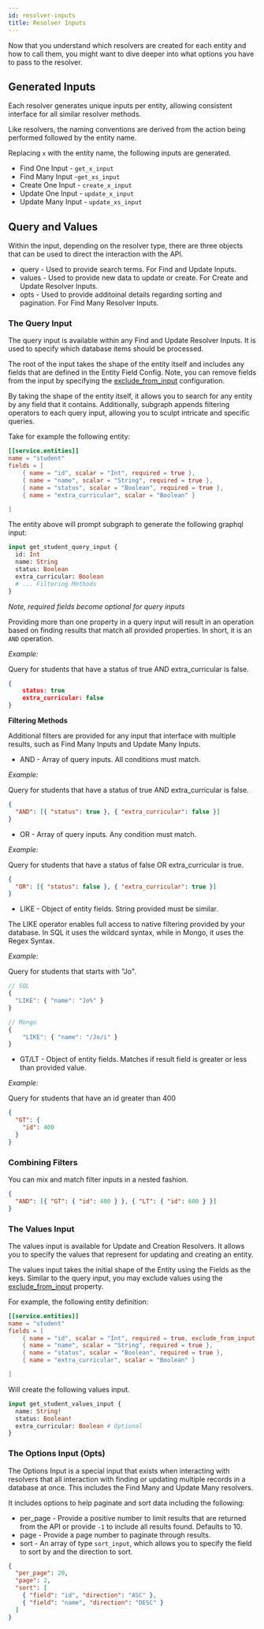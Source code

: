 ```yaml
---
id: resolver-inputs
title: Resolver Inputs
---
```


Now that you understand which resolvers are created for each entity and how to call them, you might want to dive
deeper into what options you have to pass to the resolver.

## Generated Inputs

Each resolver generates unique inputs per entity, allowing consistent interface for all similar resolver methods.

Like resolvers, the naming conventions are derived from the action being performed followed by the entity name.

Replacing `x` with the entity name, the following inputs are generated.

- Find One Input - `get_x_input`
- Find Many Input -`get_xs_input`
- Create One Input - `create_x_input`
- Update One Input - `update_x_input`
- Update Many Input - `update_xs_input`

## Query and Values

Within the input, depending on the resolver type, there are three objects that can be used to direct the interaction
with the API.

- query - Used to provide search terms. For Find and Update Inputs.
- values - Used to provide new data to update or create. For Create and Update Resolver Inputs.
- opts - Used to provide additoinal details regarding sorting and pagination. For Find Many Resolver Inputs.

### The Query Input

The query input is available within any Find and Update Resolver Inputs. It is used to specify which database items
should be processed.

The root of the input takes the shape of the entity itself and includes any fields that are defined in the Entity Field Config.
Note, you can remove fields from the input by specifying the [exclude_from_input](/subgraph/entities/fields/exclude-from-input) configuration.

By taking the shape of the entity itself, it allows you to search for any entity by any field that it contains. Additionally,
subgraph appends filtering operators to each query input, allowing you to sculpt intricate and specific queries.

Take for example the following entity:

```toml
[[service.entities]]
name = "student"
fields = [
    { name = "id", scalar = "Int", required = true },
    { name = "name", scalar = "String", required = true },
    { name = "status", scalar = "Boolean", required = true },
    { name = "extra_curricular", scalar = "Boolean" }

]
```

The entity above will prompt subgraph to generate the following graphql input:

```graphql
input get_student_query_input {
  id: Int
  name: String
  status: Boolean
  extra_curricular: Boolean
  # ... Filtering Methods
}
```

_Note, required fields become optional for query inputs_

Providing more than one property in a query input will result in an operation based on finding results that match
all provided properties. In short, it is an `AND` operation.

_Example:_

Query for students that have a status of true AND extra_curricular is false.

```json
{
    status: true
    extra_curricular: false
}
```

**Filtering Methods**

Additional filters are provided for any input that interface with multiple results, such as Find Many Inputs and Update
Many Inputs.

- AND - Array of query inputs. All conditions must match.

_Example:_

Query for students that have a status of true AND extra_curricular is false.

```json
{
  "AND": [{ "status": true }, { "extra_curricular": false }]
}
```

- OR - Array of query inputs. Any condition must match.

_Example:_

Query for students that have a status of false OR extra_curricular is true.

```json
{
  "OR": [{ "status": false }, { "extra_curricular": true }]
}
```

- LIKE - Object of entity fields. String provided must be similar.

The LIKE operator enables full access to native filtering provided by your database. In SQL it uses
the wildcard syntax, while in Mongo, it uses the Regex Syntax.

_Example:_

Query for students that starts with "Jo".

```js
// SQL
{
  "LIKE": { "name": "Jo%" }
}

// Mongo
{
    "LIKE": { "name": "/Jo/i" }
}
```

- GT/LT - Object of entity fields. Matches if result field is greater or less than provided value.

_Example:_

Query for students that have an id greater than 400

```json
{
  "GT": {
    "id": 400
  }
}
```

### Combining Filters

You can mix and match filter inputs in a nested fashion.

```json
{
  "AND": [{ "GT": { "id": 400 } }, { "LT": { "id": 600 } }]
}
```

### The Values Input

The values input is available for Update and Creation Resolvers. It allows you to specify the values that represent
for updating and creating an entity.

The values input takes the initial shape of the Entity using the Fields as the keys. Similar to the query input,
you may exclude values using the [exclude_from_input](/subgraph/entities/fields/exclude-from-input) property.

For example, the following entity definition:

```toml
[[service.entities]]
name = "student"
fields = [
    { name = "id", scalar = "Int", required = true, exclude_from_input: [ "All" ] },
    { name = "name", scalar = "String", required = true },
    { name = "status", scalar = "Boolean", required = true },
    { name = "extra_curricular", scalar = "Boolean" }

]
```

Will create the following values input.

```graphql
input get_student_values_input {
  name: String!
  status: Boolean!
  extra_curricular: Boolean # Optional
}
```

### The Options Input (Opts)

The Options Input is a special input that exists when interacting with resolvers that all interaction with finding
or updating multiple records in a database at once. This includes the Find Many and Update Many resolvers.

It includes options to help paginate and sort data including the following:

- per_page - Provide a positive number to limit results that are returned from the API or provide `-1` to include all
  results found. Defaults to 10.
- page - Provide a page number to paginate through results.
- sort - An array of type `sort_input`, which allows you to specify the field to sort by and the direction to sort.

```json
{
  "per_page": 20,
  "page": 2,
  "sort": [
    { "field": "id", "direction": "ASC" },
    { "field": "name", "direction": "DESC" }
  ]
}
```
